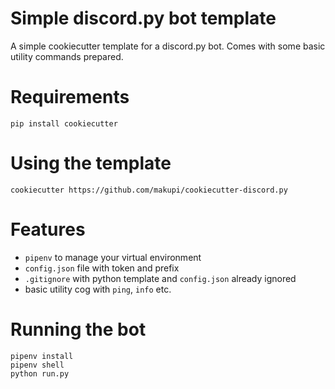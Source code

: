 # Simple discord.py bot template
A simple cookiecutter template for a discord.py bot. Comes with some basic utility commands prepared.

# Requirements
```
pip install cookiecutter
```

# Using the template
```
cookiecutter https://github.com/makupi/cookiecutter-discord.py
```

# Features
- `pipenv` to manage your virtual environment 
- `config.json` file with token and prefix
- `.gitignore` with python template and `config.json` already ignored
- basic utility cog with `ping`, `info` etc.

# Running the bot
```
pipenv install
pipenv shell
python run.py
```
